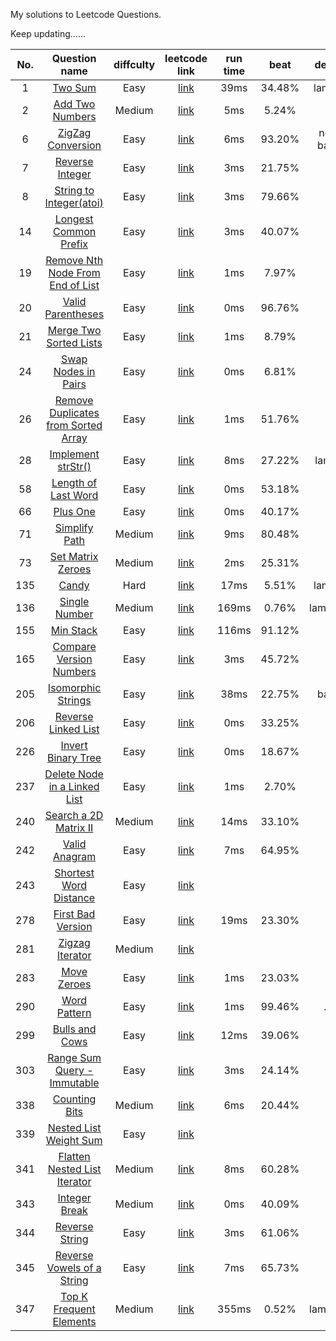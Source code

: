 My solutions to Leetcode Questions.

Keep updating…...

| No.  |              Question name               | diffculty |              leetcode link               | run time |  beat  |   desc   |
| :--: | :--------------------------------------: | :-------: | :--------------------------------------: | :------: | :----: | :------: |
|  1   | [Two Sum](./src/main/java/com/sevenheaven/leetcode/Q1_TwoSum.java) |   Easy    | [link](https://leetcode.com/problems/two-sum) |   39ms   | 34.48% |  lame!   |
|  2   | [Add Two Numbers](./src/main/java/com/sevenheaven/leetcode/Q2_AddTwoNumbers.java) |  Medium   | [link](https://leetcode.com/problems/add-two-numbers) |   5ms    | 5.24%  |          |
|  6   | [ZigZag Conversion](./src/main/java/com/sevenheaven/leetcode/Q6_ZigZagConvertion.java) |   Easy    | [link](https://leetcode.com/problems/zigzag-conversion) |   6ms    | 93.20% | not bad  |
|  7   | [Reverse Integer](./src/main/java/com/sevenheaven/leetcode/Q7_ReverseInteger.java) |   Easy    | [link](https://leetcode.com/problems/reverse-integer) |   3ms    | 21.75% |          |
|  8   | [String to Integer(atoi)](./src/main/java/com/sevenheaven/leetcode/Q8_StringToInteger.java) |   Easy    | [link](https://leetcode.com/problems/string-to-integer-atoi) |   3ms    | 79.66% |          |
|  14  | [Longest Common Prefix](./src/main/java/com/sevenheaven/leetcode/Q14_LongestCommonPrefix.java) |   Easy    | [link](https://leetcode.com/problems/longest-common-prefix) |   3ms    | 40.07% |          |
|  19  | [Remove Nth Node From End of List](./src/main/java/com/sevenheaven/leetcode/Q19_RemoveNthNodeFromEndOfList.java) |   Easy    | [link](https://leetcode.com/problems/remove-nth-node-from-end-of-list) |   1ms    | 7.97%  |          |
|  20  | [Valid Parentheses](./src/main/java/com/sevenheaven/leetcode/Q20_ValidParentheses.java) |   Easy    | [link](https://leetcode.com/problems/valid-parentheses) |   0ms    | 96.76% |    .     |
|  21  | [Merge Two Sorted Lists](./src/main/java/com/sevenheaven/leetcode/Q21_MergeTwoSortedLists.java) |   Easy    | [link](https://leetcode.com/problems/merge-two-sorted-lists) |   1ms    | 8.79%  |          |
|  24  | [Swap Nodes in Pairs](./src/main/java/com/sevenheaven/leetcode/Q24_SwapNodesInPairs.java) |   Easy    | [link](https://leetcode.com/problems/swap-nodes-in-pairs) |   0ms    | 6.81%  |          |
|  26  | [Remove Duplicates from Sorted Array](./src/main/java/com/sevenheaven/leetcode/Q26_RemoveDuplicateFromSortedArray.java) |   Easy    | [link](https://leetcode.com/problems/remove-duplicates-from-sorted-array) |   1ms    | 51.76% |    .     |
|  28  | [Implement strStr()](./src/main/java/com/sevenheaven/leetcode/Q28_ImplementStrStr.java) |   Easy    | [link](https://leetcode.com/problems/inplement-strstr) |   8ms    | 27.22% |   lame   |
|  58  | [Length of Last Word](./src/main/java/com/sevenheaven/leetcode/Q58_LengthOfLastWord.java) |   Easy    | [link](https://leetcode.com/problems/length-of-last-word) |   0ms    | 53.18% |    .     |
|  66  | [Plus One](./src/main/java/com/sevenheaven/leetcode/Q66_PlusOne.java) |   Easy    | [link](https://leetcode.com/problems/plus-one) |   0ms    | 40.17% |    .     |
|  71  | [Simplify Path](./src/main/java/com/sevenheaven/leetcode/Q71_SimplifyPath.java) |  Medium   | [link](https://leetcode.com/problems/simplify-path) |   9ms    | 80.48% |          |
|  73  | [Set Matrix Zeroes](./src/main/java/com/sevenheaven/leetcode/Q73_SetMatrixZeroes.java) |  Medium   | [link](https://leetcode.com/problems/set-matrix-zeroes) |   2ms    | 25.31% |          |
| 135  | [Candy](./src/main/java/com/sevenheaven/leetcode/Q135_Candy.java) |   Hard    | [link](https://leetcode.com/problems/candy) |   17ms   | 5.51%  |  lame!   |
| 136  | [Single Number](./src/main/java/com/sevenheaven/leetcode/Q136_SingleNumber.java) |  Medium   | [link](https://leetcode.com/problems/single-number) |  169ms   | 0.76%  | lame!!!! |
| 155  | [Min Stack](./src/main/java/com/sevenheaven/leetcode/Q155_MinStack.java) |   Easy    | [link](https://leetcode.com/problems/min-stack) |  116ms   | 91.12% |    .     |
| 165  | [Compare Version Numbers](./src/main/java/com/sevenheaven/leetcode/Q165_CompareVersionNumbers.java) |   Easy    | [link](https://leetcode.com/problems/compare-version-numbers) |   3ms    | 45.72% |          |
| 205  | [Isomorphic Strings](./src/main/java/com/sevenheaven/leetcode/Q205_IsomorphicStrings.java) |   Easy    | [link](https://leetcode.com/problems/isomorphic-strings) |   38ms   | 22.75% |   bad    |
| 206  | [Reverse Linked List](./src/main/java/com/sevenheaven/leetcode/Q206_ReverseLinkedList.java) |   Easy    | [link](https://leetcode.com/problems/reverse-linked-list) |   0ms    | 33.25% |    .     |
| 226  | [Invert Binary Tree](./src/main/java/com/sevenheaven/leetcode/Q226_InvertBinaryTree.java) |   Easy    | [link](https://leetcode.com/problems/invert-binary-tree) |   0ms    | 18.67% |    .     |
| 237  | [Delete Node in a Linked List](./src/java/com/sevenheaven/leetcode/Q237_DeleteNodeInALinkedList.java) |   Easy    | [link](https://leetcode.com/problems/delete-node-in-a-linked-list) |   1ms    | 2.70%  |          |
| 240  | [Search a 2D Matrix II](./src/main/java/com/sevenheaven/leetcode/Q240_SearchA2DMatrixII.java) |  Medium   | [link](https://leetcode.com/problems/search-a-2d-matrix-ii) |   14ms   | 33.10% |          |
| 242  | [Valid Anagram](./src/main/java/com/sevenheaven/leetcode/Q242_ValidAnagram.java) |   Easy    | [link](https://leetcode.com/problems/valid-anagram) |   7ms    | 64.95% |          |
| 243  | [Shortest Word Distance](./src/main/java/com/sevenheaven/leetcode/Q243_ShortestWordDistance.java) |   Easy    | [link](https://leetcode.com/problems/shortest-word-distance) |          |        |          |
| 278  | [First Bad Version](./src/main/java/com/sevenheaven/Q278_FirstBadVersion.java) |   Easy    | [link](https://leetcode.com/problems/first-bad-version) |   19ms   | 23.30% |          |
| 281  | [Zigzag Iterator](./src/main/java/com/sevenheaven/leetcode/Q281_ZigzagIterator.java) |  Medium   | [link](https://leetcode.com/problems/zigzag-iterator) |          |        |          |
| 283  | [Move Zeroes](./src/main/java/com/sevenheaven/leetcode/Q283_MoveZeroes.java) |   Easy    | [link](https://leetcode.com/problems/move-zeroes) |   1ms    | 23.03% |          |
| 290  | [Word Pattern](./src/main/java/com/sevenheaven/leetcode/Q290_WordPattern.java) |   Easy    | [link](https://leetcode.com/problems/word-pattern) |   1ms    | 99.46% |    ..    |
| 299  | [Bulls and Cows](./src/main/java/com/sevenheaven/leetcode/Q299_BullsAndCows.java) |   Easy    | [link](https://leetcode.com/problems/bulls-and-cows) |   12ms   | 39.06% |          |
| 303  | [Range Sum Query - Immutable](./src/main/java/com/sevenheaven/leetcode/Q303_RangeSumQueryImmutable.java) |   Easy    | [link](https://leetcode.com/problems/range-sum-query-immutable) |   3ms    | 24.14% |          |
| 338  | [Counting Bits](./src/main/java/com/sevenheaven/leetcode/Q338_CountingBits.java) |  Medium   | [link](https://leetcode.com/problems/counting-bits) |   6ms    | 20.44% |          |
| 339  | [Nested List Weight Sum](./src/main/java/com/sevenheaven/leetcode/NestedListWeightSum.java) |   Easy    | [link](https://leetcode.com/problems/nested-list-weight-sum) |          |        |          |
| 341  | [Flatten Nested List Iterator](./src/main/java/com/sevenheaven/leeetcode/Q341_FlatternNestedListIterator.java) |  Medium   | [link](https://leetcode.com/problems/flatten-nested-list-iterator) |   8ms    | 60.28% |          |
| 343  | [Integer Break](./src/main/java/com/sevenheaven/leetcode/Q343_IntegerBreak.java) |  Medium   | [link](https://leetcode.com/problems/integer-break) |   0ms    | 40.09% |          |
| 344  | [Reverse String](./src/main/java/com/sevenheaven/leetcode/Q344_ReverseString.java) |   Easy    | [link](https://leetcode.com/problems/reverse-string) |   3ms    | 61.06% |          |
| 345  | [Reverse Vowels of a String](./src/main/java/com/sevenheaven/leetcode/Q345_ReverseVowelsOfString.java) |   Easy    | [link](https://leetcode.com/problems/reverse-vowels-of-a-string) |   7ms    | 65.73% |          |
| 347  | [Top K Frequent Elements](./src/main/java/com/sevenheaven/leetcode/Q347_TopKFrequentElements.java) |  Medium   | [link](https://leetcode.com/problems/top-k-frequent-elements) |  355ms   | 0.52%  | lame!!!! |

